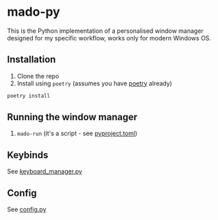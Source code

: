 # mado-py

This is the Python implementation of a personalised window manager designed for my specific workflow, works only for modern Windows OS.

## Installation

1. Clone the repo
2. Install using `poetry` (assumes you have [poetry](https://python-poetry.org/) already)
```bash
poetry install
```

## Running the window manager
1. `mado-run` (it's a script - see [pyproject.toml](pyproject.toml))

## Keybinds

See [keyboard_manager.py](mado/keyboard_manager.py)

## Config

See [config.py](mado/config.py)
